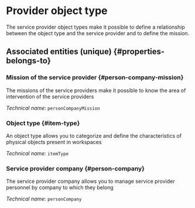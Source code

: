 # Provider object type
<!--- THIS FILE IS GENERATED PLEASE DO NOT EDIT IT DIRECTLY --->

The service provider object types make it possible to define a relationship between the object type and the service provider and to define the mission.

<OH code="personCompanyToItemType"/>







## Associated entities (unique) {#properties-belongs-to}

### Mission of the service provider {#person-company-mission}

The missions of the service providers make it possible to know the area of ​​intervention of the service providers

*Technical name:* ```personCompanyMission```
<PH code="personCompanyToItemType:personCompanyMission"/>

### Object type {#item-type}

An object type allows you to categorize and define the characteristics of physical objects present in workspaces

*Technical name:* ```itemType```
<PH code="personCompanyToItemType:itemType"/>

### Service provider company {#person-company}

The service provider company allows you to manage service provider personnel by company to which they belong

*Technical name:* ```personCompany```
<PH code="personCompanyToItemType:personCompany"/>





